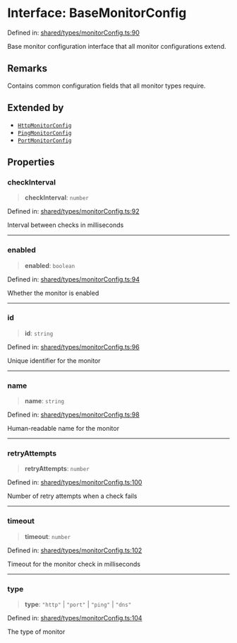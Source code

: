 # Interface: BaseMonitorConfig

Defined in: [shared/types/monitorConfig.ts:90](https://github.com/Nick2bad4u/Uptime-Watcher/blob/main/shared/types/monitorConfig.ts#L90)

Base monitor configuration interface that all monitor configurations extend.

## Remarks

Contains common configuration fields that all monitor types require.

## Extended by

- [`HttpMonitorConfig`](HttpMonitorConfig.md)
- [`PingMonitorConfig`](PingMonitorConfig.md)
- [`PortMonitorConfig`](PortMonitorConfig.md)

## Properties

### checkInterval

> **checkInterval**: `number`

Defined in: [shared/types/monitorConfig.ts:92](https://github.com/Nick2bad4u/Uptime-Watcher/blob/main/shared/types/monitorConfig.ts#L92)

Interval between checks in milliseconds

***

### enabled

> **enabled**: `boolean`

Defined in: [shared/types/monitorConfig.ts:94](https://github.com/Nick2bad4u/Uptime-Watcher/blob/main/shared/types/monitorConfig.ts#L94)

Whether the monitor is enabled

***

### id

> **id**: `string`

Defined in: [shared/types/monitorConfig.ts:96](https://github.com/Nick2bad4u/Uptime-Watcher/blob/main/shared/types/monitorConfig.ts#L96)

Unique identifier for the monitor

***

### name

> **name**: `string`

Defined in: [shared/types/monitorConfig.ts:98](https://github.com/Nick2bad4u/Uptime-Watcher/blob/main/shared/types/monitorConfig.ts#L98)

Human-readable name for the monitor

***

### retryAttempts

> **retryAttempts**: `number`

Defined in: [shared/types/monitorConfig.ts:100](https://github.com/Nick2bad4u/Uptime-Watcher/blob/main/shared/types/monitorConfig.ts#L100)

Number of retry attempts when a check fails

***

### timeout

> **timeout**: `number`

Defined in: [shared/types/monitorConfig.ts:102](https://github.com/Nick2bad4u/Uptime-Watcher/blob/main/shared/types/monitorConfig.ts#L102)

Timeout for the monitor check in milliseconds

***

### type

> **type**: `"http"` \| `"port"` \| `"ping"` \| `"dns"`

Defined in: [shared/types/monitorConfig.ts:104](https://github.com/Nick2bad4u/Uptime-Watcher/blob/main/shared/types/monitorConfig.ts#L104)

The type of monitor
